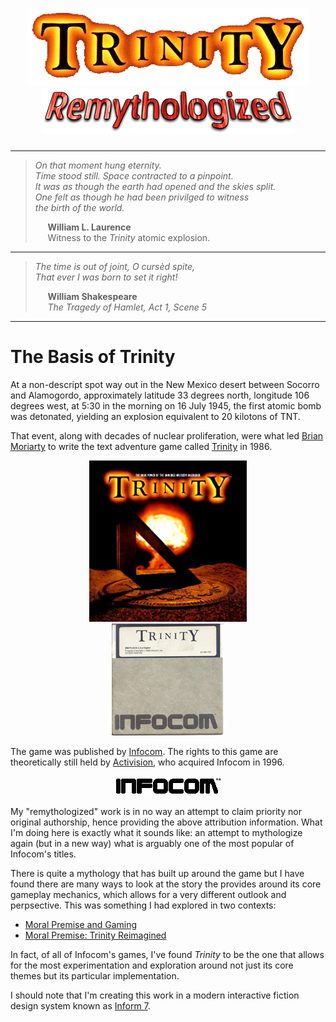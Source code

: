 <h1 align="center">

<img src="https://raw.githubusercontent.com/jeffnyman/trinity-remythologized/master/assets/trinity-word-title.png" alt="Trinity"/>
<img src="https://raw.githubusercontent.com/jeffnyman/trinity-remythologized/master/assets/remythologized.png">
</h1>

---

> _On that moment hung eternity.<br>
> Time stood still. Space contracted to a pinpoint.<br>
> It was as though the earth had opened and the skies split.<br>
> One felt as though he had been privilged to witness<br>
> the birth of the world._
>
> &nbsp;&nbsp;&nbsp;&nbsp; **William L. Laurence**
> <br>&nbsp;&nbsp;&nbsp;&nbsp; Witness to the _Trinity_ atomic explosion.

---

> _The time is out of joint, O cursèd spite,<br>
> That ever I was born to set it right!_
>
> &nbsp;&nbsp;&nbsp;&nbsp; **William Shakespeare**
> <br>&nbsp;&nbsp;&nbsp;&nbsp; _The Tragedy of Hamlet, Act 1, Scene 5_

---

# The Basis of Trinity

At a non-descript spot way out in the New Mexico desert between Socorro and Alamogordo, approximately latitude 33 degrees north, longitude 106 degrees west, at 5:30 in the morning on 16 July 1945, the first atomic bomb was detonated, yielding an explosion equivalent to 20 kilotons of TNT.

That event, along with decades of nuclear proliferation, were what led [Brian Moriarty](https://en.wikipedia.org/wiki/Brian_Moriarty) to write the text adventure game called [Trinity](<https://en.wikipedia.org/wiki/Trinity_(video_game)>) in 1986.

<p align="center">
<img style="width: 50%" src="https://raw.githubusercontent.com/jeffnyman/trinity-remythologized/master/assets/trinity-box-art.jpg" alt="Trinity Box Art"/><br>
<img src="https://raw.githubusercontent.com/jeffnyman/trinity-remythologized/master/assets/trinity-disk.jpg" alt="Trinity Infocom"/>
</p>

The game was published by [Infocom](https://en.wikipedia.org/wiki/Infocom). The rights to this game are theoretically still held by [Activision](https://en.wikipedia.org/wiki/Activision), who acquired Infocom in 1996.

<p align="center">
<img style="background-color: #fff;" src="https://raw.githubusercontent.com/jeffnyman/trinity-remythologized/master/assets/infocom.gif" alt="Infocom"/>
</p>

My "remythologized" work is in no way an attempt to claim priority nor original authorship, hence providing the above attribution information. What I'm doing here is exactly what it sounds like: an attempt to mythologize again (but in a new way) what is arguably one of the most popular of Infocom's titles.

There is quite a mythology that has built up around the game but I have found there are many ways to look at the story the provides around its core gameplay mechanics, which allows for a very different outlook and perpsective. This was something I had explored in two contexts:

- [Moral Premise and Gaming](https://intfiction.org/t/moral-premise-and-gaming/1484)
- [Moral Premise: Trinity Reimagined](https://intfiction.org/t/moral-premise-trinity-reimagined/1496)

In fact, of all of Infocom's games, I've found _Trinity_ to be the one that allows for the most experimentation and exploration around not just its core themes but its particular implementation.

I should note that I'm creating this work in a modern interactive fiction design system known as [Inform 7](http://inform7.com/).
